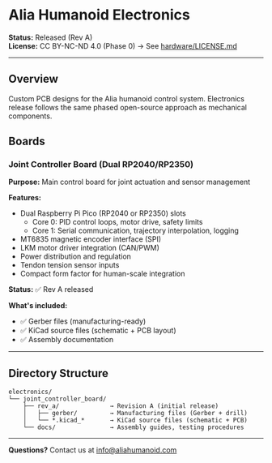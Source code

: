 # Alia Humanoid Electronics

**Status:** Released (Rev A)  
**License:** CC BY-NC-ND 4.0 (Phase 0) → See [hardware/LICENSE.md](../LICENSE.md)

---

## Overview

Custom PCB designs for the Alia humanoid control system. Electronics release follows the same phased open-source approach as mechanical components.

## Boards

### Joint Controller Board (Dual RP2040/RP2350)

**Purpose:** Main control board for joint actuation and sensor management

**Features:**
- Dual Raspberry Pi Pico (RP2040 or RP2350) slots
  - Core 0: PID control loops, motor drive, safety limits
  - Core 1: Serial communication, trajectory interpolation, logging
- MT6835 magnetic encoder interface (SPI)
- LKM motor driver integration (CAN/PWM)
- Power distribution and regulation
- Tendon tension sensor inputs
- Compact form factor for human-scale integration

**Status:** ✅ Rev A released

**What's included:**
- ✅ Gerber files (manufacturing-ready)
- ✅ KiCad source files (schematic + PCB layout)
- ✅ Assembly documentation

---

## Directory Structure

```
electronics/
└── joint_controller_board/
    ├── rev_a/              → Revision A (initial release)
    │   ├── gerber/         → Manufacturing files (Gerber + drill)
    │   └── *.kicad_*       → KiCad source files (schematic + PCB)
    └── docs/               → Assembly guides, testing procedures
```

---

**Questions?** Contact us at info@aliahumanoid.com

